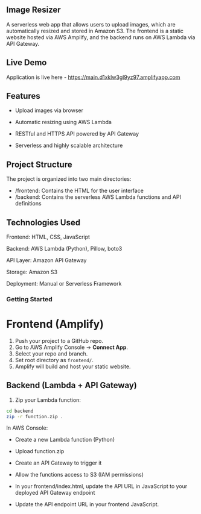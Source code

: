 ## Image Resizer
A serverless web app that allows users to upload images, which are automatically resized and stored in Amazon S3. The frontend is a static website hosted via AWS Amplify, and the backend runs on AWS Lambda via API Gateway.

## Live Demo

Application is live here - https://main.d1xklw3gl9yz97.amplifyapp.com


## Features
- Upload images via browser

- Automatic resizing using AWS Lambda

- RESTful and HTTPS API powered by API Gateway

- Serverless and highly scalable architecture


## Project Structure
The project is organized into two main directories:

- /frontend: Contains the HTML for the user interface
- /backend: Contains the serverless AWS Lambda functions and API definitions


## Technologies Used
Frontend: HTML, CSS, JavaScript

Backend: AWS Lambda (Python), Pillow, boto3

API Layer: Amazon API Gateway

Storage: Amazon S3

Deployment: Manual or Serverless Framework

### Getting Started

# Frontend (Amplify)
1. Push your project to a GitHub repo.
2. Go to AWS Amplify Console → **Connect App**.
3. Select your repo and branch.
4. Set root directory as `frontend/`.
5. Amplify will build and host your static website.

## Backend (Lambda + API Gateway)

1. Zip your Lambda function:

```bash
cd backend
zip -r function.zip .
```

In AWS Console:

- Create a new Lambda function (Python)

- Upload function.zip

- Create an API Gateway to trigger it

- Allow the functions access to S3 (IAM permissions)

- In your frontend/index.html, update the API URL in 
JavaScript to your deployed API Gateway endpoint

- Update the API endpoint URL in your frontend JavaScript.



